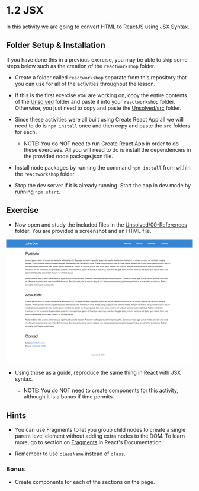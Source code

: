 # 1.2 JSX

In this activity we are going to convert HTML to ReactJS using JSX Syntax.

## Folder Setup & Installation

If you have done this in a previous exercise, you may be able to skip some steps below such as the creation of the `reactworkshop` folder.

* Create a folder called `reactworkshop` separate from this repository that you can use for all of the activities throughout the lesson.

* If this is the first exercise you are working on, copy the entire contents of the [Unsolved](Unsolved) folder and paste it into your `reactworkshop` folder. Otherwise, you just need to copy and paste the [Unsolved/src](Unsolved/src) folder.

* Since these activities were all built using Create React App all we will need to do is `npm install` once and then copy and paste the `src` folders for each.

	* NOTE: You do NOT need to run Create React App in order to do these exercises. All you will need to do is install the dependencies in the provided node package.json file.

* Install node packages by running the command `npm install` from within the `reactworkshop` folder.

* Stop the dev server if it is already running. Start the app in dev mode by running `npm start`.

## Exercise

* Now open and study the included files in the [Unsolved/00-References](Unsolved/00-References) folder. You are provided a screenshot and an HTML file.

![Portfolio Sample](Unsolved/00-References/01-Portfolio.png)

* Using those as a guide, reproduce the same thing in React with JSX syntax.

	* NOTE: You do NOT need to create components for this activity, although it is a bonus if time permits.

## Hints

* You can use Fragments to let you group child nodes to create a single parent level element without adding extra nodes to the DOM. To learn more, go to section on [Fragments](https://reactjs.org/docs/fragments.html) in React's Documentation.

* Remember to use `className` instead of `class`.

### Bonus

* Create components for each of the sections on the page.